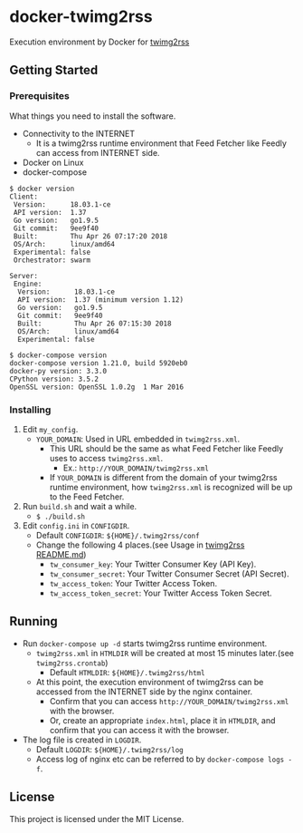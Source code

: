 # docker-twimg2rss

Execution environment by Docker for [twimg2rss](https://github.com/kiyoad/twimg2rss)

## Getting Started
### Prerequisites

What things you need to install the software.

* Connectivity to the INTERNET
    * It is a twimg2rss runtime environment that Feed Fetcher like Feedly can access from INTERNET side.
* Docker on Linux
* docker-compose

```
$ docker version
Client:
 Version:      18.03.1-ce
 API version:  1.37
 Go version:   go1.9.5
 Git commit:   9ee9f40
 Built:        Thu Apr 26 07:17:20 2018
 OS/Arch:      linux/amd64
 Experimental: false
 Orchestrator: swarm

Server:
 Engine:
  Version:      18.03.1-ce
  API version:  1.37 (minimum version 1.12)
  Go version:   go1.9.5
  Git commit:   9ee9f40
  Built:        Thu Apr 26 07:15:30 2018
  OS/Arch:      linux/amd64
  Experimental: false

$ docker-compose version
docker-compose version 1.21.0, build 5920eb0
docker-py version: 3.3.0
CPython version: 3.5.2
OpenSSL version: OpenSSL 1.0.2g  1 Mar 2016
```


### Installing

1. Edit `my_config`.
    * `YOUR_DOMAIN`: Used in URL embedded in `twimg2rss.xml`.
        * This URL should be the same as what Feed Fetcher like Feedly uses to access `twimg2rss.xml`.
            * Ex.: `http://YOUR_DOMAIN/twimg2rss.xml`
        * If `YOUR_DOMAIN` is different from the domain of your twimg2rss runtime environment, how `twimg2rss.xml` is recognized will be up to the Feed Fetcher.
1. Run `build.sh` and wait a while.
    * `$ ./build.sh`
1. Edit `config.ini` in `CONFIGDIR`.
    * Default `CONFIGDIR`: `${HOME}/.twimg2rss/conf`
    * Change the following 4 places.(see Usage in [twimg2rss README.md](https://github.com/kiyoad/twimg2rss/blob/master/README.md))
        * `tw_consumer_key`: Your Twitter Consumer Key (API Key).
        * `tw_consumer_secret`: Your Twitter Consumer Secret (API Secret).
        * `tw_access_token`: Your Twitter Access Token.
        * `tw_access_token_secret`: Your Twitter Access Token Secret.


## Running

* Run `docker-compose up -d` starts twimg2rss runtime environment.
    * `twimg2rss.xml` in `HTMLDIR` will be created at most 15 minutes later.(see `twimg2rss.crontab`)
        * Default `HTMLDIR`: `${HOME}/.twimg2rss/html`
    * At this point, the execution environment of twimg2rss can be accessed from the INTERNET side by the nginx container.
        * Confirm that you can access `http://YOUR_DOMAIN/twimg2rss.xml` with the browser.
        * Or, create an appropriate `index.html`, place it in `HTMLDIR`, and confirm that you can access it with the browser.
* The log file is created in `LOGDIR`.
    * Default `LOGDIR`: `${HOME}/.twimg2rss/log`
    * Access log of nginx etc can be referred to by `docker-compose logs -f`.


## License

This project is licensed under the MIT License.

